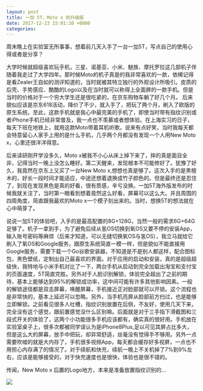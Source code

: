 ```yaml
---
layout: post
title: 一加 5T，Moto x 的升级版
date: 2017-12-23 15:01:10 +0800
categories: 
---
```


周末晚上在实验室无所事事，想着前几天入手了一台一加5T，写点自己的使用心得或者是分享？

大学时候就超级喜欢玩手机，三星、诺基亚、小米、魅族、摩托罗拉这几部机子伴随着我走过了大学四年。那时候Moto的机子真是的我非常喜欢的一款，依稀记得是看Zealer王自如的测评知道的，当时就被其特立独行的外观设计所吸引。皮质的后壳、手势感应、酷酷的Logo以及在当时就可以称得上全面屏的一款手机。但是当时的价格对于一个穷大学生还是很吃紧的，在京东购物车躺了好几个月。
后来貌似应该是京东618活动，降价了不少，就入手了，把玩了两个月，刷入了欧版的原生系统。至此，这款手机就是我心中最完美的手机了，即使当时带有指纹识别或者iPhone手机已经非常普及，我一点也不羡慕或者想体验。在上海实习的日子，每天下班在地铁上，就用这款Moto带着耳机听歌。说来有点好笑，当时我每天都会特意留心人家手上用的是什么手机，几乎两个月都没有发现一个人用New Moto x，心里还很洋洋得意。

后来读研刚开学没多久，Moto x被我不小心从床上掉下来了，摔的真是面目全非，记得当时一晚上没怎么睡好。第二天醒来，发现根本不可能修好了。犹豫了好久，我竟然在京东上又买了一台New Moto x,想想也真是够了。这次入手的是黑檀木的，好长一段时间才能适应，中途还想着退换成竹子颜色的。但是最终还是忍住了，到现在发现黑色是真的好看，很有质感，辛亏没换。一加5T海外版发布的时候我就关注了，当时第一眼看到想着竟然这么好看，屏幕可以这么大。并且周围的四周角度，简直跟我最欢的Moto x一个模子刻出来的。当时，想换5T的想法就在心中萌芽了。

说说一加5T的体验吧，入手的是最高配置的8G+128G，当然一般的需求6G+64G足够了。机子一拿到手，为了避免后续从氢OS切换到氧OS又要不停的安装App，输入账号密码等麻烦（后来才知道，可以无缝切换氧OS与氢OS），我立马就给它刷入了氧OS和Google服务，跟原生系统简直一模一样，但是貌似不能直接用Google服务，需要下载一个Go谷歌安装器，不知道是不是别人都这样，配合图标包，黑色壁纸，定制出自己最喜欢的界面。对于应用的启动和安装，真的是超级超级快，我特地与小米手机对比了一下，两台手机从启动到完全加载出淘宝和支付宝的页面速度，5T简直完胜。另外对于人脸识别解锁，体验完全超出了之前的期待，基本上能够达到95%的解锁成功率，这中间可能有许多其他影响因素。一般的解锁途径都是双击屏幕，唤醒屏幕，手机接近正对脸部就可以开锁。这个流程也是非常快的，基本上延迟可以忽略。另外，当手机亮屏从脸部前方扫过，也是能够立即解锁。之前看见很多人吐槽，指纹识别放置在后侧，不友好，使用几天下来，完全没有这个感觉，跟前置感觉没什么区别嘛。后面就是对于三手指下滑截图和三段式开关的体验了，这两个小功能很多手机应该都有，确实真的很好用。手机放在实验室桌子上，很多次都被同学误认为是iPhone8Plus,足以可见其屏占比多大，但是这么大的屏幕，放手中把玩，却异常舒适，丝毫没有觉得手不够用。另外一点需要吹嘘的就是大内存了，手机很多视频App，每天都会缓存好多视屏，一点也不用担心内存满了的情况了。对于续航和快充，续航一晚上不关机掉了7%到9%左右，应该是能够接受的，对于快充速度也是很快，体验也是很不错的。

传闻，New Moto x 后置的Logo地方，本来是准备放置指纹识别的...

![](http://ww1.sinaimg.cn/mw690/b10d1ea5ly1fmr0bik8xjj21400u0jtm.jpg)

